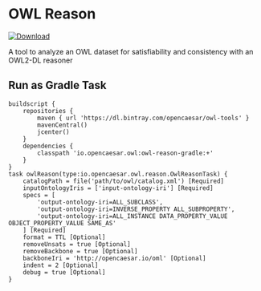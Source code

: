 # OWL Reason

[ ![Download](https://api.bintray.com/packages/opencaesar/owl-tools/owl-reason-gradle/images/download.svg) ](https://bintray.com/opencaesar/owl-tools/owl-reason-gradle/_latestVersion)

A tool to analyze an OWL dataset for satisfiability and consistency with an OWL2-DL reasoner

## Run as Gradle Task

```
buildscript {
	repositories {
		maven { url 'https://dl.bintray.com/opencaesar/owl-tools' }
  		mavenCentral()
		jcenter()
	}
	dependencies {
		classpath 'io.opencaesar.owl:owl-reason-gradle:+'
	}
}
task owlReason(type:io.opencaesar.owl.reason.OwlReasonTask) {
	catalogPath = file('path/to/owl/catalog.xml') [Required]
	inputOntologyIris = ['input-ontology-iri'] [Required]
	specs = [
		'output-ontology-iri=ALL_SUBCLASS',
		'output-ontology-iri=INVERSE_PROPERTY ALL_SUBPROPERTY',
		'output-ontology-iri=ALL_INSTANCE DATA_PROPERTY_VALUE OBJECT_PROPERTY_VALUE SAME_AS'
	] [Required]
	format = TTL [Optional]
	removeUnsats = true [Optional]
	removeBackbone = true [Optional]
	backboneIri = 'http://opencaesar.io/oml' [Optional]
	indent = 2 [Optional]
	debug = true [Optional]
}
```